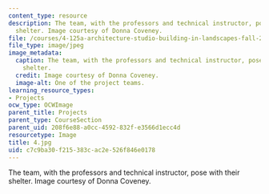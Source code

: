 ```yaml
---
content_type: resource
description: The team, with the professors and technical instructor, pose with their
  shelter. Image courtesy of Donna Coveney.
file: /courses/4-125a-architecture-studio-building-in-landscapes-fall-2005/c7c9ba30f215383cac2e526f846e0178_4.jpg
file_type: image/jpeg
image_metadata:
  caption: The team, with the professors and technical instructor, pose with their
    shelter.
  credit: Image courtesy of Donna Coveney.
  image-alt: One of the project teams.
learning_resource_types:
- Projects
ocw_type: OCWImage
parent_title: Projects
parent_type: CourseSection
parent_uid: 208f6e88-a0cc-4592-832f-e3566d1ecc4d
resourcetype: Image
title: 4.jpg
uid: c7c9ba30-f215-383c-ac2e-526f846e0178
---
```

The team, with the professors and technical instructor, pose with their shelter. Image courtesy of Donna Coveney.


